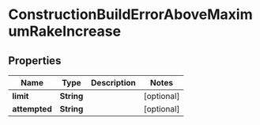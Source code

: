 

# ConstructionBuildErrorAboveMaximumRakeIncrease


## Properties

Name | Type | Description | Notes
------------ | ------------- | ------------- | -------------
**limit** | **String** |  |  [optional]
**attempted** | **String** |  |  [optional]



